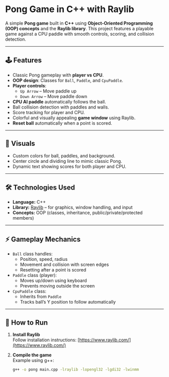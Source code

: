 # Pong Game in C++ with Raylib

A simple **Pong game** built in **C++** using **Object-Oriented Programming (OOP) concepts** and the **Raylib library**. This project features a playable game against a CPU paddle with smooth controls, scoring, and collision detection.

---

## 🕹️ Features

- Classic Pong gameplay with **player vs CPU**.
- **OOP design**: Classes for `Ball`, `Paddle`, and `CpuPaddle`.
- **Player controls**:
  - `Up Arrow` – Move paddle up
  - `Down Arrow` – Move paddle down
- **CPU AI paddle** automatically follows the ball.
- Ball collision detection with paddles and walls.
- Score tracking for player and CPU.
- Colorful and visually appealing **game window** using Raylib.
- **Reset ball** automatically when a point is scored.

---

## 🎨 Visuals

- Custom colors for ball, paddles, and background.
- Center circle and dividing line to mimic classic Pong.
- Dynamic text showing scores for both player and CPU.

---

## 🛠️ Technologies Used

- **Language:** C++
- **Library:** [Raylib](https://www.raylib.com/) – for graphics, window handling, and input
- **Concepts:** OOP (classes, inheritance, public/private/protected members)

---

## ⚡ Gameplay Mechanics

- `Ball` class handles:
  - Position, speed, radius
  - Movement and collision with screen edges
  - Resetting after a point is scored
- `Paddle` class (player):
  - Moves up/down using keyboard
  - Prevents moving outside the screen
- `CpuPaddle` class:
  - Inherits from `Paddle`
  - Tracks ball’s Y position to follow automatically

---

## 🚀 How to Run

1. **Install Raylib**  
   Follow installation instructions: [https://www.raylib.com/](https://www.raylib.com/)  

2. **Compile the game**  
   Example using g++:
   ```bash
   g++ -o pong main.cpp -lraylib -lopengl32 -lgdi32 -lwinmm
